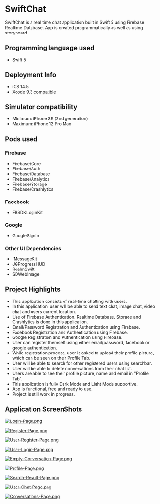 # SwiftChat

SwiftChat is a real time chat application built in Swift 5 using Firebase Realtime Database. App is created programmatically as well as using storyboard. 

## Programming language used
- Swift 5

## Deployment Info
- iOS 14.5
- Xcode 9.3 compatible

## Simulator compatibility
- Minimum: iPhone SE (2nd generation)
- Maximum: iPhone 12 Pro Max

## Pods used
### Firebase
- Firebase/Core
- Firebase/Auth
- Firebase/Database
- Firebase/Analytics
- Firebase/Storage
- Firebase/Crashlytics

### Facebook
- FBSDKLoginKit

### Google
- GoogleSignIn

### Other UI Dependencies
- 'MessageKit
- JGProgressHUD
- RealmSwift
- SDWebImage

## Project Highlights
- This application consists of real-time chatting with users.
- In this application, user will be able to send text chat, image chat, video chat and users current location.
- Use of Firebase Authentication, Realtime Database, Storage and Crashlytics is done in this application.
- Email/Password Registration and Authentication using Firebase.
- Facebook Registration and Authentication using Firebase.
- Google Registration and Authentication using Firebase.
- User can register themself using either email/password, facebook or google authentication.
- While registration process, user is asked to upload their profile picture, which can be seen on their Profile Tab.
- User will be able to search for other registered users using searchbar.
- User will be able to delete conversations from their chat list.
- Users are able to see their profile picture, name and email in "Profile Tab".
- This application is fully Dark Mode and Light Mode supportive.
- App is functional, free and ready to use.
- Project is still work in progress.

## Application ScreenShots

[![Login-Page.png](https://i.postimg.cc/ZqnZqTfP/Login-Page.png)](https://postimg.cc/NK3ZJwvL)

[![Register-Page.png](https://i.postimg.cc/GtFnf92R/Register-Page.png)](https://postimg.cc/5Q2rY4LK)

[![User-Register-Page.png](https://i.postimg.cc/Rh9DNdSr/User-Register-Page.png)](https://postimg.cc/Q94bzpKS)

[![User-Login-Page.png](https://i.postimg.cc/Pfz70gyd/User-Login-Page.png)](https://postimg.cc/14XMqYbd)

[![Empty-Conversation-Page.png](https://i.postimg.cc/nLN8cq9Z/Empty-Conversation-Page.png)](https://postimg.cc/3yjft4Zb)

[![Profile-Page.png](https://i.postimg.cc/15sktmXg/Profile-Page.png)](https://postimg.cc/hhZyZq9g)

[![Search-Result-Page.png](https://i.postimg.cc/13T7psmr/Search-Result-Page.png)](https://postimg.cc/G4FjR0s4)

[![User-Chat-Page.png](https://i.postimg.cc/rsnNMNzN/User-Chat-Page.png)](https://postimg.cc/zHhgkWCy)

[![Conversations-Page.png](https://i.postimg.cc/65PfPck9/Conversations-Page.png)](https://postimg.cc/4mzc764M)
